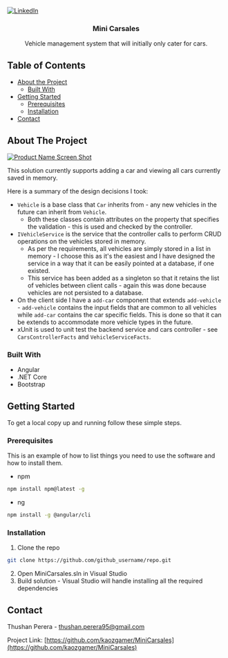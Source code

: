[![LinkedIn][linkedin-shield]][linkedin-url]



<p align="center">

  <h3 align="center">Mini Carsales</h3>

  <p align="center">
    Vehicle management system that will initially only cater for cars.
  </p>
</p>



<!-- TABLE OF CONTENTS -->
## Table of Contents

* [About the Project](#about-the-project)
  * [Built With](#built-with)
* [Getting Started](#getting-started)
  * [Prerequisites](#prerequisites)
  * [Installation](#installation)
* [Contact](#contact)



<!-- ABOUT THE PROJECT -->
## About The Project

[![Product Name Screen Shot][product-screenshot]](https://example.com)

This solution currently supports adding a car and viewing all cars currently saved in memory.

Here is a summary of the design decisions I took:
* `Vehicle` is a base class that `Car` inherits from - any new vehicles in the future can inherit from `Vehicle`.
  * Both these classes contain attributes on the property that specifies the validation - this is used and checked by the controller.
* `IVehicleService` is the service that the controller calls to perform CRUD operations on the vehicles stored in memory.
  * As per the requirements, all vehicles are simply stored in a list in memory - I choose this as it's the easiest and I have designed the service in a way that it can be easily pointed at a database, if one existed.
  * This service has been added as a singleton so that it retains the list of vehicles between client calls - again this was done because vehicles are not persisted to a database.
* On the client side I have a `add-car` component that extends `add-vehicle` - `add-vehicle` contains the input fields that are common to all vehicles while `add-car` contains the car specific fields. This is done so that it can be extends to accommodate more vehicle types in the future.
* xUnit is used to unit test the backend service and cars controller - see `CarsControllerFacts` and `VehicleServiceFacts`.


### Built With

* Angular
* .NET Core
* Bootstrap



<!-- GETTING STARTED -->
## Getting Started

To get a local copy up and running follow these simple steps.

### Prerequisites

This is an example of how to list things you need to use the software and how to install them.
* npm
```sh
npm install npm@latest -g
```
* ng
```sh
npm install -g @angular/cli
```

### Installation
 
1. Clone the repo
```sh
git clone https://github.com/github_username/repo.git
```
2. Open MiniCarsales.sln in Visual Studio
3. Build solution - Visual Studio will handle installing all the required dependencies



<!-- CONTACT -->
## Contact

Thushan Perera - thushan.perera95@gmail.com

Project Link: [https://github.com/kaozgamer/MiniCarsales](https://github.com/kaozgamer/MiniCarsales)




<!-- MARKDOWN LINKS & IMAGES -->
<!-- https://www.markdownguide.org/basic-syntax/#reference-style-links -->
[contributors-shield]: https://img.shields.io/github/contributors/othneildrew/Best-README-Template.svg?style=flat-square
[contributors-url]: https://github.com/othneildrew/Best-README-Template/graphs/contributors
[forks-shield]: https://img.shields.io/github/forks/othneildrew/Best-README-Template.svg?style=flat-square
[forks-url]: https://github.com/othneildrew/Best-README-Template/network/members
[stars-shield]: https://img.shields.io/github/stars/othneildrew/Best-README-Template.svg?style=flat-square
[stars-url]: https://github.com/othneildrew/Best-README-Template/stargazers
[issues-shield]: https://img.shields.io/github/issues/othneildrew/Best-README-Template.svg?style=flat-square
[issues-url]: https://github.com/othneildrew/Best-README-Template/issues
[license-shield]: https://img.shields.io/github/license/othneildrew/Best-README-Template.svg?style=flat-square
[license-url]: https://github.com/othneildrew/Best-README-Template/blob/master/LICENSE.txt
[linkedin-shield]: https://img.shields.io/badge/-LinkedIn-black.svg?style=flat-square&logo=linkedin&colorB=555
[linkedin-url]: https://www.linkedin.com/in/thushanperera
[product-screenshot]: images/screenshot.png
